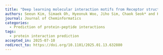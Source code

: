 ```yaml
---
title: "Deep learning molecular interaction motifs from Receptor structure alone"
authors: Seeun Kim, Simaek Oh, Hyeonuk Woo, Jiho Sim, Chaok Seok* and Hahnbeom Park*
journal: Journal of Cheminformatics
categories:
  - Prediction of protein-peptide interactions
tags:
  - protein interaction prediction
accepted_in: 2025-07-10
redirect_to: https://doi.org/10.1101/2025.01.13.632880
---
```

